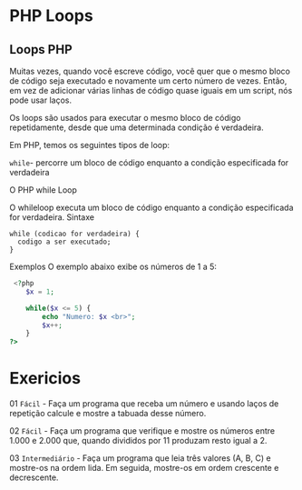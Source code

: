# PHP Loops 

## Loops PHP

Muitas vezes, quando você escreve código, você quer que o mesmo bloco de código seja executado e novamente um certo número de vezes. Então, em vez de adicionar várias linhas de código quase iguais em um script, nós pode usar laços.

Os loops são usados ​​para executar o mesmo bloco de código repetidamente, desde que uma determinada condição é verdadeira.

Em PHP, temos os seguintes tipos de loop:

```while```- percorre um bloco de código enquanto a condição especificada for verdadeira </br>


O PHP while Loop

O whileloop executa um bloco de código enquanto a condição especificada for verdadeira.
Sintaxe
```
while (codicao for verdadeira) {
  codigo a ser executado;
}
```
Exemplos
O exemplo abaixo exibe os números de 1 a 5:
```php
 <?php
    $x = 1;

    while($x <= 5) {
        echo "Numero: $x <br>";
        $x++;
    }
?> 
```



# Exericios
01 ```Fácil``` - Faça um programa que receba um número e usando laços de repetição calcule e mostre a tabuada desse número.

02 ```Fácil``` - Faça um programa que verifique e mostre os números entre 1.000 e 2.000 que, quando divididos por 11 produzam resto igual a 2.

03 ```Intermediário``` - Faça um programa que leia três valores (A, B, C) e mostre-os na ordem lida.  Em seguida, mostre-os em ordem crescente e decrescente.